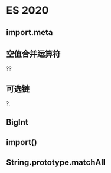 # ES 2020

## import.meta

## 空值合并运算符
?? 

## 可选链
?.

## BigInt

## import()

## String.prototype.matchAll
